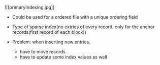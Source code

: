![[primaryIndexing.jpg]]

- Could be used for a ordered file with a unique ordering field 
- Type of sparse index(no extries of every record. only for the anchor records(first record of each block))

- Problem: when inserting new entries,
	- have to move records
	- have to update some index values as well
